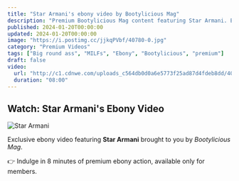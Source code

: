 ```yaml
---
title: "Star Armani's ebony video by Bootylicious Mag"
description: "Premium Bootylicious Mag content featuring Star Armani. Exclusive ebony video for members."
published: 2024-01-20T00:00:00
updated: 2024-01-20T00:00:00
image: "https://i.postimg.cc/jjkqPVbf/40780-0.jpg"
category: "Premium Videos"
tags: ["Big round ass", "MILFs", "Ebony", "Bootylicious", "premium"]
draft: false
video:
  url: "http://c1.cdnwe.com/uploads_c564db0d0a6e5773f25ad87d4fdeb8dd/40780/BySex_Net_40780_480p.mp4"
  duration: "08:00"
---
```


## Watch: Star Armani's Ebony Video

![Star Armani](https://i.postimg.cc/jjkqPVbf/40780-0.jpg)

Exclusive ebony video featuring **Star Armani** brought to you by *Bootylicious Mag*.  

👉 Indulge in 8 minutes of premium ebony action, available only for members.
